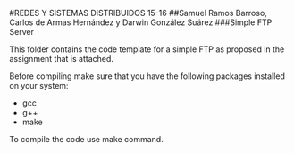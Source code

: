 #REDES Y SISTEMAS DISTRIBUIDOS 15-16
##Samuel Ramos Barroso, Carlos de Armas Hernández y Darwin González Suárez
###Simple FTP Server

This folder contains the code template for a simple FTP as proposed 
in the assignment that is attached.

Before compiling make sure that you have the following packages installed
on your system:
- gcc
- g++
- make

To compile the code use make command.
